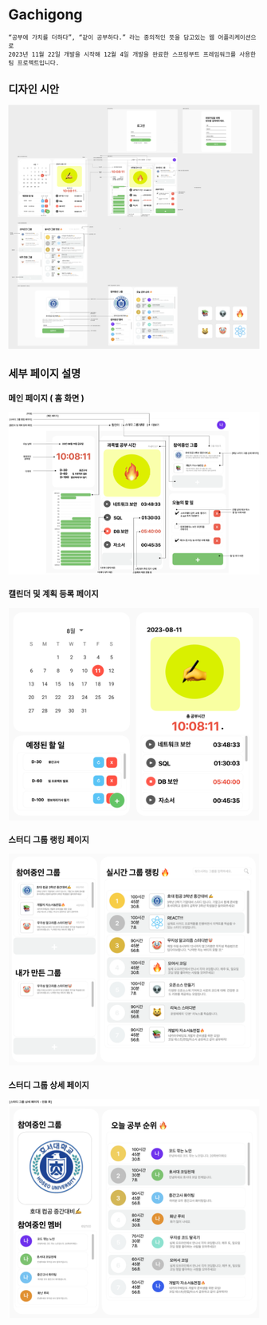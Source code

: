 # Gachigong
```
“공부에 가치를 더하다”, “같이 공부하다.” 라는 중의적인 뜻을 담고있는 웹 어플리케이션으로
2023년 11월 22일 개발을 시작해 12월 4일 개발을 완료한 스프링부트 프레임워크를 사용한
팀 프로젝트입니다.
```
## 디자인 시안
<img src="./img/gachigong.png" />

## 세부 페이지 설명
### 메인 페이지 ( 홈 화면 )
<img src="./img/gachigong_main.png" />

### 캘린더 및 계획 등록 페이지
<img src="./img/gachigong_calendar.png" />

### 스터디 그룹 랭킹 페이지
<img src="./img/gachigong_group.png" />

### 스터디 그룹 상세 페이지
<img src="./img/gachigong_detail_group.png" />